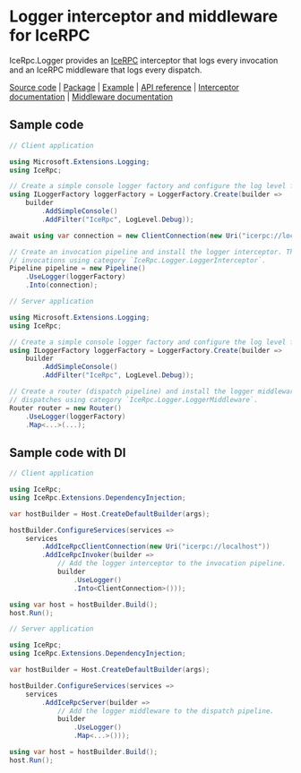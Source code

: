 # Logger interceptor and middleware for IceRPC

IceRpc.Logger provides an [IceRPC][icerpc-csharp] interceptor that logs every invocation and an IceRPC middleware that
logs every dispatch.

[Source code][source] | [Package][package] | [Example][example] | [API reference][api] | [Interceptor documentation][interceptor] | [Middleware documentation][middleware]

## Sample code

```csharp
// Client application

using Microsoft.Extensions.Logging;
using IceRpc;

// Create a simple console logger factory and configure the log level for category IceRpc.
using ILoggerFactory loggerFactory = LoggerFactory.Create(builder =>
    builder
        .AddSimpleConsole()
        .AddFilter("IceRpc", LogLevel.Debug));

await using var connection = new ClientConnection(new Uri("icerpc://localhost"));

// Create an invocation pipeline and install the logger interceptor. This interceptor logs
// invocations using category `IceRpc.Logger.LoggerInterceptor`.
Pipeline pipeline = new Pipeline()
    .UseLogger(loggerFactory)
    .Into(connection);
```

```csharp
// Server application

using Microsoft.Extensions.Logging;
using IceRpc;

// Create a simple console logger factory and configure the log level for category IceRpc.
using ILoggerFactory loggerFactory = LoggerFactory.Create(builder =>
    builder
        .AddSimpleConsole()
        .AddFilter("IceRpc", LogLevel.Debug));

// Create a router (dispatch pipeline) and install the logger middleware. This middleware logs
// dispatches using category `IceRpc.Logger.LoggerMiddleware`.
Router router = new Router()
    .UseLogger(loggerFactory)
    .Map<...>(...);
```

## Sample code with DI

```csharp
// Client application

using IceRpc;
using IceRpc.Extensions.DependencyInjection;

var hostBuilder = Host.CreateDefaultBuilder(args);

hostBuilder.ConfigureServices(services =>
    services
        .AddIceRpcClientConnection(new Uri("icerpc://localhost"))
        .AddIceRpcInvoker(builder =>
            // Add the logger interceptor to the invocation pipeline.
            builder
                .UseLogger()
                .Into<ClientConnection>()));

using var host = hostBuilder.Build();
host.Run();
```

```csharp
// Server application

using IceRpc;
using IceRpc.Extensions.DependencyInjection;

var hostBuilder = Host.CreateDefaultBuilder(args);

hostBuilder.ConfigureServices(services =>
    services
        .AddIceRpcServer(builder =>
            // Add the logger middleware to the dispatch pipeline.
            builder
                .UseLogger()
                .Map<...>()));

using var host = hostBuilder.Build();
host.Run();
```

[api]: https://api.testing.zeroc.com/csharp/api/IceRpc.Logger.html
[example]: https://github.com/icerpc/icerpc-csharp/tree/main/examples/GreeterLog
[icerpc-csharp]: https://github.com/icerpc/icerpc-csharp
[interceptor]: https://docs.testing.zeroc.com/icerpc-core/invocation/interceptor
[middleware]: https://docs.testing.zeroc.com/icerpc-core/dispatch/middleware
[package]: https://www.nuget.org/packages/IceRpc.Logger
[source]: https://github.com/icerpc/icerpc-csharp/tree/main/src/IceRpc.Logger
